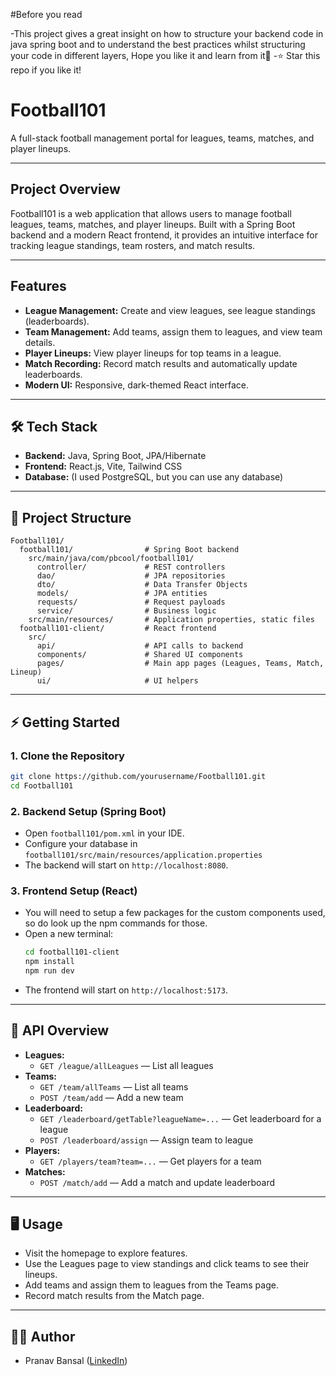 #Before you read

-This project gives a great insight on how to structure your backend code in java spring boot and to understand the best practices whilst structuring your code in different layers, Hope you like it and learn from it💞
-⭐️ Star this repo if you like it! 

# Football101

A full-stack football management portal for leagues, teams, matches, and player lineups.

---

## Project Overview
Football101 is a web application that allows users to manage football leagues, teams, matches, and player lineups. Built with a Spring Boot backend and a modern React frontend, it provides an intuitive interface for tracking league standings, team rosters, and match results.

---

##  Features
- **League Management:** Create and view leagues, see league standings (leaderboards).
- **Team Management:** Add teams, assign them to leagues, and view team details.
- **Player Lineups:** View player lineups for top teams in a league.
- **Match Recording:** Record match results and automatically update leaderboards.
- **Modern UI:** Responsive, dark-themed React interface.

---

## 🛠️ Tech Stack
- **Backend:** Java, Spring Boot, JPA/Hibernate
- **Frontend:** React.js, Vite, Tailwind CSS
- **Database:** (I used PostgreSQL, but you can use any database)

---

## 📁 Project Structure

```
Football101/
  football101/                # Spring Boot backend
    src/main/java/com/pbcool/football101/
      controller/             # REST controllers
      dao/                    # JPA repositories
      dto/                    # Data Transfer Objects
      models/                 # JPA entities
      requests/               # Request payloads
      service/                # Business logic
    src/main/resources/       # Application properties, static files
  football101-client/         # React frontend
    src/
      api/                    # API calls to backend
      components/             # Shared UI components
      pages/                  # Main app pages (Leagues, Teams, Match, Lineup)
      ui/                     # UI helpers
```

---

## ⚡ Getting Started

### 1. Clone the Repository
```bash
git clone https://github.com/yourusername/Football101.git
cd Football101
```

### 2. Backend Setup (Spring Boot)
- Open `football101/pom.xml` in your IDE.
- Configure your database in `football101/src/main/resources/application.properties`
- The backend will start on `http://localhost:8080`.

### 3. Frontend Setup (React)
- You will need to setup a few packages for the custom components used, so do look up the npm commands for those.
- Open a new terminal:
  ```bash
  cd football101-client
  npm install
  npm run dev
  ```
- The frontend will start on `http://localhost:5173`.

---

## 🔗 API Overview

- **Leagues:**
  - `GET /league/allLeagues` — List all leagues
- **Teams:**
  - `GET /team/allTeams` — List all teams
  - `POST /team/add` — Add a new team
- **Leaderboard:**
  - `GET /leaderboard/getTable?leagueName=...` — Get leaderboard for a league
  - `POST /leaderboard/assign` — Assign team to league
- **Players:**
  - `GET /players/team?team=...` — Get players for a team
- **Matches:**
  - `POST /match/add` — Add a match and update leaderboard

---

## 🖥️ Usage
- Visit the homepage to explore features.
- Use the Leagues page to view standings and click teams to see their lineups.
- Add teams and assign them to leagues from the Teams page.
- Record match results from the Match page.

---

## 🙋‍♂️ Author
- Pranav Bansal ([LinkedIn]([www.linkedin.com/in/pranav-bansal-12138a2b5](https://www.linkedin.com/in/pranav-bansal-12138a2b5/)))
